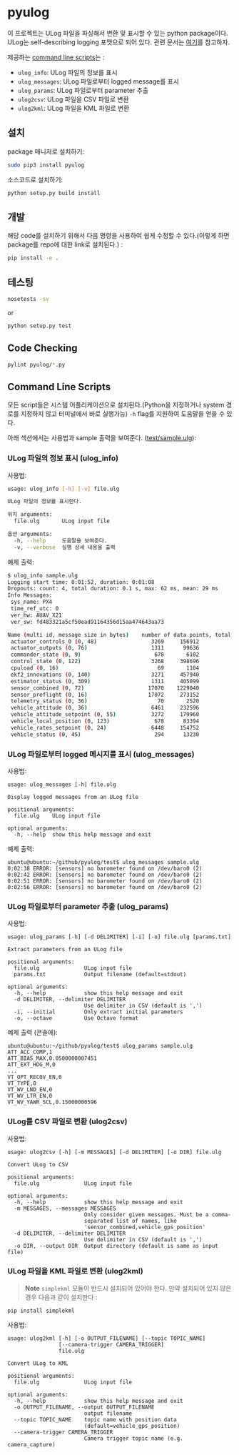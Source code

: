 # pyulog

이 프로젝트는 ULog 파일을 파싱해서 변환 및 표시할 수 있는 python package이다. ULog는 self-describing logging 포맷으로 되어 있다. 관련 문서는 [여기](https://dev.px4.io/en/log/ulog_file_format.html)를 참고하자.

제공하는 [command line scripts](#scripts)는 :
- `ulog_info`: ULog 파일의 정보를 표시
- `ulog_messages`: ULog 파일로부터 logged message를 표시
- `ulog_params`: ULog 파일로부터 parameter 추출
- `ulog2csv`: ULog 파일을 CSV 파일로 변환
- `ulog2kml`: ULog 파일을 KML 파일로 변환

## 설치

package 매니저로 설치하기:
```bash
sudo pip3 install pyulog
```

소스코드로 설치하기:
```bash
python setup.py build install
```

## 개발

해당 code를 설치하기 위해서 다음 명령을 사용하여 쉽게 수정할 수 있다.(이렇게 하면 package를 repo에 대한 link로 설치된다.) :

```bash
pip install -e .
```

## 테스팅

```bash
nosetests -sv
```

or 

```bash
python setup.py test
```

## Code Checking 

```bash
pylint pyulog/*.py
```

<span id="scripts"></span>
## Command Line Scripts

모든 script들은 시스템 어플리케이션으로 설치된다.(Python을 지정하거나 system 경로를 지정하지 않고 터미널에서 바로 실행가능) `-h` flag를 지원하여 도움말을 얻을 수 있다.

아래 섹션에서는 사용법과 sample 출력을 보여준다. ([test/sample.ulg](test/sample.ulg)): 

###  ULog 파일의 정보 표시 (ulog_info)

사용법:
```bash
usage: ulog_info [-h] [-v] file.ulg

ULog 파일의 정보를 표시한다.

위치 arguments:
  file.ulg       ULog input file

옵션 arguments:
  -h, --help     도움말을 보여준다.
  -v, --verbose  실행 상세 내용을 출력
```

예제 출력:
```bash
$ ulog_info sample.ulg
Logging start time: 0:01:52, duration: 0:01:08
Dropouts: count: 4, total duration: 0.1 s, max: 62 ms, mean: 29 ms
Info Messages:
 sys_name: PX4
 time_ref_utc: 0
 ver_hw: AUAV_X21
 ver_sw: fd483321a5cf50ead91164356d15aa474643aa73

Name (multi id, message size in bytes)    number of data points, total bytes
 actuator_controls_0 (0, 48)                 3269     156912
 actuator_outputs (0, 76)                    1311      99636
 commander_state (0, 9)                       678       6102
 control_state (0, 122)                      3268     398696
 cpuload (0, 16)                               69       1104
 ekf2_innovations (0, 140)                   3271     457940
 estimator_status (0, 309)                   1311     405099
 sensor_combined (0, 72)                    17070    1229040
 sensor_preflight (0, 16)                   17072     273152
 telemetry_status (0, 36)                      70       2520
 vehicle_attitude (0, 36)                    6461     232596
 vehicle_attitude_setpoint (0, 55)           3272     179960
 vehicle_local_position (0, 123)              678      83394
 vehicle_rates_setpoint (0, 24)              6448     154752
 vehicle_status (0, 45)                       294      13230
```

### ULog 파일로부터 logged 메시지를 표시 (ulog_messages)

사용법:
```
usage: ulog_messages [-h] file.ulg

Display logged messages from an ULog file

positional arguments:
  file.ulg    ULog input file

optional arguments:
  -h, --help  show this help message and exit
```

예제 출력:
```
ubuntu@ubuntu:~/github/pyulog/test$ ulog_messages sample.ulg
0:02:38 ERROR: [sensors] no barometer found on /dev/baro0 (2)
0:02:42 ERROR: [sensors] no barometer found on /dev/baro0 (2)
0:02:51 ERROR: [sensors] no barometer found on /dev/baro0 (2)
0:02:56 ERROR: [sensors] no barometer found on /dev/baro0 (2)
```

### ULog 파일로부터 parameter 추출 (ulog_params)

사용법:
```
usage: ulog_params [-h] [-d DELIMITER] [-i] [-o] file.ulg [params.txt]

Extract parameters from an ULog file

positional arguments:
  file.ulg              ULog input file
  params.txt            Output filename (default=stdout)

optional arguments:
  -h, --help            show this help message and exit
  -d DELIMITER, --delimiter DELIMITER
                        Use delimiter in CSV (default is ',')
  -i, --initial         Only extract initial parameters
  -o, --octave          Use Octave format
```

예제 출력 (콘솔에):
```
ubuntu@ubuntu:~/github/pyulog/test$ ulog_params sample.ulg
ATT_ACC_COMP,1
ATT_BIAS_MAX,0.0500000007451
ATT_EXT_HDG_M,0
...
VT_OPT_RECOV_EN,0
VT_TYPE,0
VT_WV_LND_EN,0
VT_WV_LTR_EN,0
VT_WV_YAWR_SCL,0.15000000596
```

### ULog를 CSV 파일로 변환 (ulog2csv)

사용법:
```
usage: ulog2csv [-h] [-m MESSAGES] [-d DELIMITER] [-o DIR] file.ulg

Convert ULog to CSV

positional arguments:
  file.ulg              ULog input file

optional arguments:
  -h, --help            show this help message and exit
  -m MESSAGES, --messages MESSAGES
                        Only consider given messages. Must be a comma-
                        separated list of names, like
                        'sensor_combined,vehicle_gps_position'
  -d DELIMITER, --delimiter DELIMITER
                        Use delimiter in CSV (default is ',')
  -o DIR, --output DIR  Output directory (default is same as input file)
```


### ULog 파일을 KML 파일로 변환 (ulog2kml)

> **Note** `simplekml` 모듈이 반드시 설치되어 있어야 한다. 만약 설치되어 있지 않은 경우 다음과 같이 설치한다 :
  ```
  pip install simplekml
  ```

사용법:
```
usage: ulog2kml [-h] [-o OUTPUT_FILENAME] [--topic TOPIC_NAME]
                [--camera-trigger CAMERA_TRIGGER]
                file.ulg

Convert ULog to KML

positional arguments:
  file.ulg              ULog input file

optional arguments:
  -h, --help            show this help message and exit
  -o OUTPUT_FILENAME, --output OUTPUT_FILENAME
                        output filename
  --topic TOPIC_NAME    topic name with position data
                        (default=vehicle_gps_position)
  --camera-trigger CAMERA_TRIGGER
                        Camera trigger topic name (e.g. camera_capture)
```
